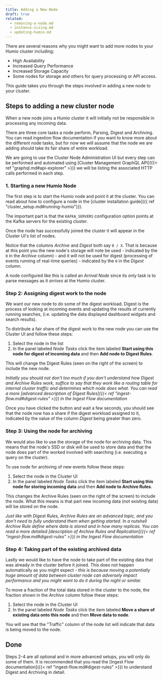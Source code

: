 ```yaml
---
title: Adding a New Node
draft: true
related:
  - removing-a-node.md
  - instance-sizing.md
  - updating-humio.md
---
```


There are several reasons why you might want to add more nodes to your Humio
cluster including:

- High Availability
- Increased Query Performance
- Increased Storage Capacity
- Some nodes for storage and others for query processing or API access.

This guide takes you through the steps involved in adding a new node to your
cluster.

## Steps to adding a new cluster node

When a new node joins a Humio cluster it will initially not be responsible
in processing any incoming data.

There are three core tasks a node perform, Parsing, Digest and Archiving.
You can read ingestion flow documentation if you want to know more about the
different node tasks, but for now we will assume that the node we are adding
should take its fair share of entire workload.

We are going to use the Cluster Node Administration UI but every step can be
performed and automated using [Cluster Management GraphQL API]({{< ref "graphql.md#api-explorer" >}})
we will be listing the associated HTTP calls performed in each step.

### 1. Starting a new Humio Node

The first step is to start the Humio node and point it at the cluster. You can
read about how to configure a node in the [cluster installation guide]({{ ref "cluster_setup.md#running-humio"}}).

The important part is that the `KAFKA_SERVERS` configuration option
points at the Kafka servers for the existing cluster.

Once the node has successfully joined the cluster it will appear in the
Cluster UI's list of nodes.

Notice that the columns _Archive_ and _Digest_ both say `0 / X`. That is because
at this point you the new node's storage will note be used - indicated by the `0` in the _Archive_ column) -
and it will not be used for digest (processing of events running of real-time queries) -
indicated by the `0` in the _Digest_ column.

A node configured like this is called an _Arrival Node_ since its only task
is to parse messages as it _arrives_ at the Humio cluster.

### Step 2: Assigning digest work to the node

We want our new node to do some of the digest workload. Digest is the process
of looking at incoming events and updating the results of currently running searches,
(i.e. updating the data displayed dashboard widgets and search results).

To distribute a fair share of the digest work to the new node you can use the
Cluster UI and follow these steps:

1. Select the node in the list
1. In the panel labeled _Node Tasks_ click the item labeled __Start using this node for digest of incoming data__ and then __Add node to Digest Rules__.

This will change the Digest Rules (seen on the right of the screen) to include the new node.

_Initially you should not don't too much if you don't understand how Digest and Archive Rules
work, suffice to say that they work like a routing table for internal cluster traffic and determines
which node does what. You can read a more [advanced description of Digest Rules]({{< ref "ingest-flow.md#digest-rules" >}})
in the Ingest Flow documentation_

<!-- TODO: Update for high availability -->

Once you have clicked the button and wait a few seconds, you should see that the
node now has a share if the digest workload assigned to it, indicated by the value
of the column _Digest_ being greater than zero.

### Step 3: Using the node for archiving

We would also like to use the storage of the node for archiving data. This means
that the node's SSD or disk will be used to store data and that the node does part
of the worked involved with searching (i.e. executing a query on the cluster).

To use node for archiving of new events follow these steps:

1. Select the node in the Cluster UI
1. In the panel labeled _Node Tasks_ click the item labeled __Start using this node for storing incoming data__ and then __Add node to Archive Rules__.

This changes the Archive Rules (seen on the right of the screen) to include the node.
What this means is that part new incoming data (not existing data) will be stored
on the node.

_Just like with Digest Rules, Archive Rules are an advanced topic, and you don't need to
fully understand them when getting started. In a nutshell Archive Rule define where data is stored
and in how many replicas. You can read a more detailed [description of Archive Rules and Replication]({{< ref "ingest-flow.md#digest-rules" >}})
in the Ingest Flow documentation_

### Step 4: Taking part of the existing archived data

Lastly we would like to have the node to take part of the existing data that was
already in the cluster before it joined. This does not happen automatically as you
might expect _- this is because moving a potentially huge amount of data between
cluster node can adversely impact performance and you might want to do it during the night
or similar._

To move a fraction of the total data stored in the cluster to the node, the fraction shown in the _Archive_ column
follow these steps:

1. Select the node in the Cluster UI
1. In the panel labeled _Node Tasks_ click the item labeled __Move a share of existing data onto this node__ and then __Move data to node__.

You will see that the "Traffic" column of the node list will indicate that data is
being moved to the node.


## Done

Steps 2-4 are all optional and in more advanced setups, you will only do some
of them. It is recommended that you read the [Ingest Flow documentation]({{< ref "ingest-flow.md#digest-rules" >}}) to
understand Digest and Archiving in detail.
